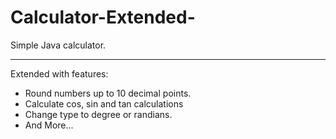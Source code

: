 # Calculator-Extended-
Simple Java calculator. 
<hr/>
Extended with features: 
 <ul>
  <li>Round numbers up to 10 decimal points.</li>
  <li>Calculate cos, sin and tan calculations</li>
  <li>Change type to degree or randians.</li>
  <li>And More...</li>
  </ul>
